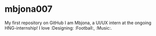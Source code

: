 # mbjona007
My first repository on GitHub
I am Mbjona, a UI/UX intern at the ongoing HNG-internship!
I love :Designing: :Football:, :Music:. 
